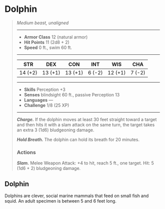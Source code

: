 # Dolphin
>*Medium beast, unaligned*
>___
>- **Armor Class** 12 (natural armor)
>- **Hit Points** 11 (2d8 + 2)
>- **Speed** 0 ft., swim 60 ft.
>___
>|STR|DEX|CON|INT|WIS|CHA|
>|:---:|:---:|:---:|:---:|:---:|:---:|
>|14 (+2)|13 (+1)|13 (+1)|6 (-2)|12 (+1)|7 (-2)|
>___
>- **Skills** Perception +3
>- **Senses** blindsight 60 ft., passive Perception 13
>- **Languages** —
>- **Challenge** 1/8 (25 XP)
>___
>***Charge.*** If the dolphin moves at least 30 feet straight toward a target and then hits it with a slam attack on the same turn, the target takes an extra 3 (1d6) bludgeoning damage.  
>
>***Hold Breath.*** The dolphin can hold its breath for 20 minutes.  
>
>### Actions
>***Slam.*** Melee Weapon Attack: +4 to hit, reach 5 ft., one target. Hit: 5 (1d6 + 2) bludgeoning damage.
## Dolphin
Dolphins are clever, social marine mammals that feed on small fish and squid. An adult specimen is between 5 and 6 feet long.